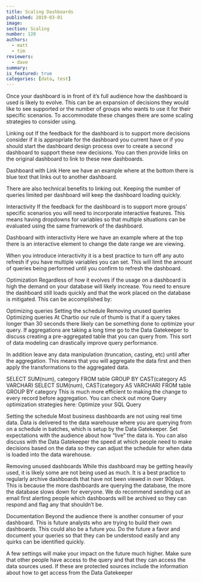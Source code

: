 ```yaml
---
title: Scaling Dashboards
published: 2019-03-01
image:
section: Scaling
number: 120
authors:
  - matt
  - tim
reviewers:
  - dave
summary:
is_featured: true
categories: [data, test]
---
```

Once your dashboard is in front of it’s full audience how the dashboard is used is likely to evolve. This can be an expansion of decisions they would like to see supported or the number of groups who wants to use it for their specific scenarios. To accommodate these changes there are some scaling strategies to consider using.

Linking out
If the feedback for the dashboard is to support more decisions consider if it is appropriate for the dashboard you current have or if you should start the dashboard design process over to create a second dashboard to support these new decisions. You can then provide links on the original dashboard to link to these new dashboards.

Dashboard with Link
Here we have an example where at the bottom there is blue text that links out to another dashboard.

There are also technical benefits to linking out. Keeping the number of queries limited per dashboard will keep the dashboard loading quickly.

Interactivity
If the feedback for the dashboard is to support more groups’ specific scenarios you will need to incorporate interactive features. This means having dropdowns for variables so that multiple situations can be evaluated using the same framework of the dashboard.

Dashboard with interactivity
Here we have an example where at the top there is an interactive element to change the date range we are viewing.

When you introduce interactivity it is a best practice to turn off any auto refresh if you have multiple variables you can set. This will limit the amount of queries being performed until you confirm to refresh the dashboard.

Optimization
Regardless of how it evolves if the usage on a dashboard is high the demand on your database will likely increase. You need to ensure the dashboard still loads quickly and that the work placed on the database is mitigated. This can be accomplished by:

Optimizing queries
Setting the schedule
Removing unused queries
Optimizing queries
At Chartio our rule of thumb is that if a query takes longer than 30 seconds there likely can be something done to optimize your query. If aggregations are taking a long time go to the Data Gatekeeper to discuss creating a pre-aggregated table that you can query from. This sort of data modeling can drastically improve query performance.

In addition leave any data manipulation (truncation, casting, etc) until after the aggregation. This means that you will aggregate the data first and then apply the transformations to the aggregated data.

SELECT SUM(num), category
FROM table
GROUP BY CAST(category AS VARCHAR)
SELECT SUM(num), CAST(category AS VARCHAR)
FROM table
GROUP BY category
This is much more efficient to making the change to every record before aggregation. You can check out more Query optimization strategies here: Optimize your SQL Query

Setting the schedule
Most business dashboards are not using real time data. Data is delivered to the data warehouse where you are querying from on a schedule in batches, which is setup by the Data Gatekeeper. Set expectations with the audience about how “live” the data is. You can also discuss with the Data Gatekeeper the speed at which people need to make decisions based on the data so they can adjust the schedule for when data is loaded into the data warehouse.

Removing unused dashboards
While this dashboard may be getting heavily used, it is likely some are not being used as much. It is a best practice to regularly archive dashboards that have not been viewed in over 90days. This is because the more dashboards are querying the database, the more the database slows  down for everyone. We do recommend sending out an email first alerting people which dashboards will be archived so they can respond and flag any that shouldn’t be.

Documentation
Beyond the audience there is another consumer of your dashboard. This is future analysts who are trying to build their own dashboards. This could also be a future you. Do the future a favor and document your queries so that they can be understood easily and any quirks can be identified quickly.

A few settings will make your impact on the future much higher. Make sure that other people have access to the query and that they can access the data sources used. If these are protected sources include the information about how to get access from the Data Gatekeeper
